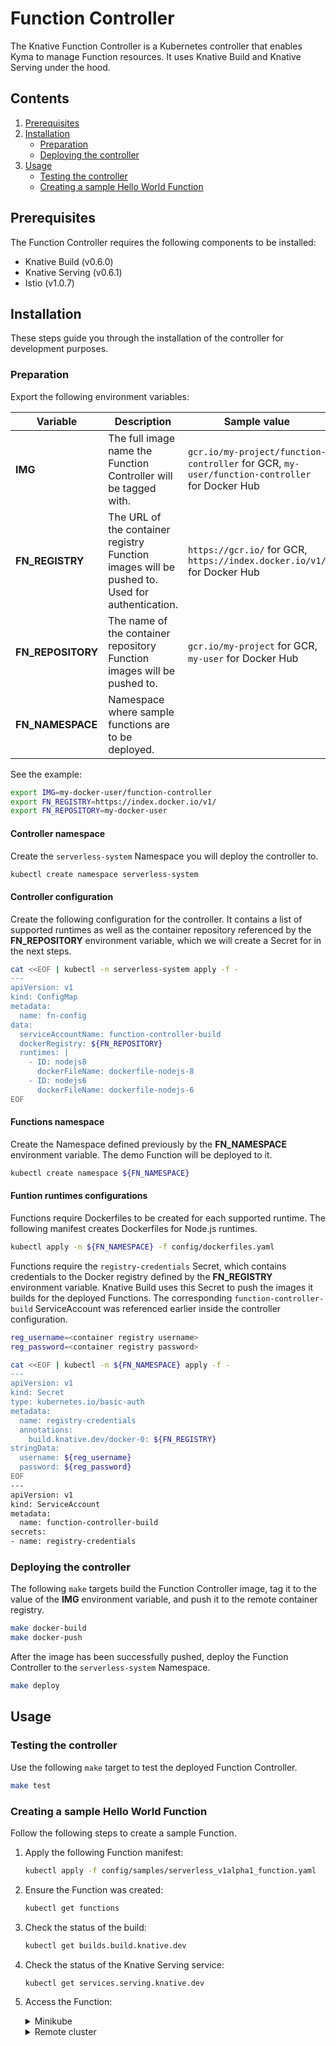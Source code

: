 # Function Controller

The Knative Function Controller is a Kubernetes controller that enables Kyma to manage Function resources. It uses
Knative Build and Knative Serving under the hood.

## Contents

1. [Prerequisites](#prerequisites)
2. [Installation](#installation)
   * [Preparation](#preparation)
   * [Deploying the controller](#deploying-the-controller)
3. [Usage](#usage)
   * [Testing the controller](#testing-the-controller)
   * [Creating a sample Hello World Function](#creating-a-sample-hello-world-function)

## Prerequisites

The Function Controller requires the following components to be installed:

- Knative Build (v0.6.0)
- Knative Serving (v0.6.1)
- Istio (v1.0.7)

## Installation

These steps guide you through the installation of the controller for development purposes.

### Preparation

Export the following environment variables:

| Variable        | Description | Sample value |
| --------------- | ----------- |--------------|
| **IMG** | The full image name the Function Controller will be tagged with. | `gcr.io/my-project/function-controller` for GCR, `my-user/function-controller` for Docker Hub |
| **FN_REGISTRY** | The URL of the container registry Function images will be pushed to. Used for authentication. | `https://gcr.io/` for GCR, `https://index.docker.io/v1/` for Docker Hub |
| **FN_REPOSITORY** | The name of the container repository Function images will be pushed to.  | `gcr.io/my-project` for GCR, `my-user` for Docker Hub |
| **FN_NAMESPACE** | Namespace where sample functions are to be deployed. | |

See the example:

```bash
export IMG=my-docker-user/function-controller
export FN_REGISTRY=https://index.docker.io/v1/
export FN_REPOSITORY=my-docker-user
```

#### Controller namespace

Create the `serverless-system` Namespace you will deploy the controller to.

```bash
kubectl create namespace serverless-system
```

#### Controller configuration

Create the following configuration for the controller. It contains a list of supported runtimes as well as the container
repository referenced by the **FN_REPOSITORY** environment variable, which we will create a Secret for in the next steps.

```bash
cat <<EOF | kubectl -n serverless-system apply -f -
---
apiVersion: v1
kind: ConfigMap
metadata:
  name: fn-config
data:
  serviceAccountName: function-controller-build
  dockerRegistry: ${FN_REPOSITORY}
  runtimes: |
    - ID: nodejs8
      dockerFileName: dockerfile-nodejs-8
    - ID: nodejs6
      dockerFileName: dockerfile-nodejs-6
EOF
```

#### Functions namespace

Create the Namespace defined previously by the **FN_NAMESPACE** environment variable. The demo Function will be deployed
to it.

```bash
kubectl create namespace ${FN_NAMESPACE}
```

#### Funtion runtimes configurations

Functions require Dockerfiles to be created for each supported runtime. The following manifest creates Dockerfiles for
Node.js runtimes.

```bash
kubectl apply -n ${FN_NAMESPACE} -f config/dockerfiles.yaml
```

Functions require the `registry-credentials` Secret, which contains credentials to the Docker registry defined by the
**FN_REGISTRY** environment variable. Knative Build uses this Secret to push the images it builds for the deployed
Functions. The corresponding `function-controller-build` ServiceAccount was referenced earlier inside the controller
configuration.

```bash
reg_username=<container registry username>
reg_password=<container registry password>

cat <<EOF | kubectl -n ${FN_NAMESPACE} apply -f -
---
apiVersion: v1
kind: Secret
type: kubernetes.io/basic-auth
metadata:
  name: registry-credentials
  annotations:
    build.knative.dev/docker-0: ${FN_REGISTRY}
stringData:
  username: ${reg_username}
  password: ${reg_password}
EOF
---
apiVersion: v1
kind: ServiceAccount
metadata:
  name: function-controller-build
secrets:
- name: registry-credentials
```

### Deploying the controller

The following `make` targets build the Function Controller image, tag it to the value of the **IMG** environment
variable, and push it to the remote container registry.

```bash
make docker-build
make docker-push
```

After the image has been successfully pushed, deploy the Function Controller to the `serverless-system` Namespace.

```bash
make deploy
```

## Usage

### Testing the controller

Use the following `make` target to test the deployed Function Controller.

```bash
make test
```

### Creating a sample Hello World Function

Follow the following steps to create a sample Function.

1. Apply the following Function manifest:

    ```bash
    kubectl apply -f config/samples/serverless_v1alpha1_function.yaml
    ```

2. Ensure the Function was created:

    ```bash
    kubectl get functions
    ```

3. Check the status of the build:

    ```bash
    kubectl get builds.build.knative.dev
    ```

4. Check the status of the Knative Serving service:

    ```bash
    kubectl get services.serving.knative.dev
    ```

5. Access the Function:

    <div tabs name="installation">

      <details>
      <summary>Minikube</summary>

      ```bash
      FN_DOMAIN="$(kubectl get ksvc demo --output 'jsonpath={.status.domain}')"
      FN_PORT="$(kubectl get svc istio-ingressgateway -n istio-system --output 'jsonpath={.spec.ports[?(@.port==80)].nodePort}')"
      curl -v -H "Host: ${FN_DOMAIN}" http://$(minikube ip):${FN_PORT}
      ```
      </details>

      <details>
      <summary>Remote cluster</summary>

      ```bash
      FN_DOMAIN="$(kubectl get ksvc demo --output 'jsonpath={.status.domain}')"
      curl -kD- "https://${FN_DOMAIN}"
      ```
      </details>

    </div>
